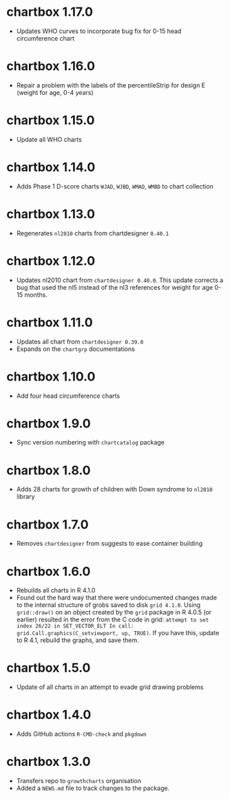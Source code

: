 # chartbox 1.17.0

* Updates WHO curves to incorporate bug fix for 0-15 head circumference chart

# chartbox 1.16.0

* Repair a problem with the labels of the percentileStrip for design E (weight for age, 0-4 years)

# chartbox 1.15.0

+ Update all WHO charts

# chartbox 1.14.0

* Adds Phase 1 D-score charts `WJAD`, `WJBD`, `WMAD`, `WMBD` to chart collection

# chartbox 1.13.0

* Regenerates `nl2010` charts from chartdesigner `0.40.1`

# chartbox 1.12.0

* Updates nl2010 chart from `chartdesigner 0.40.0`. This update corrects a bug that used the nl5 instead of the nl3 references for weight for age 0-15 months.

# chartbox 1.11.0

* Updates all chart from `chartdesigner 0.39.0`
* Expands on the `chartgrp` documentations

# chartbox 1.10.0

* Add four head circumference charts

# chartbox 1.9.0

* Sync version numbering with `chartcatalog` package

# chartbox 1.8.0

* Adds 28 charts for growth of children with Down syndrome to `nl2010` library

# chartbox 1.7.0

* Removes `chartdesigner` from suggests to ease container building

# chartbox 1.6.0

* Rebuilds all charts in R 4.1.0
* Found out the hard way that there were undocumented changes made to the internal structure of grobs saved to disk `grid 4.1.0`. Using `grid::draw()` on an object created by the `grid` package in R 4.0.5 (or earlier) resulted in the error from the C code in grid: `attempt to set index 26/22 in SET_VECTOR_ELT In call: grid.Call.graphics(C_setviewport, vp, TRUE)`. If you have this, update to R 4.1, rebuild the graphs, and save them.

# chartbox 1.5.0

* Update of all charts in an attempt to evade grid drawing problems

# chartbox 1.4.0

* Adds GitHub actions `R-CMD-check` and `pkgdown`

# chartbox 1.3.0

* Transfers repo to `growthcharts` organisation
* Added a `NEWS.md` file to track changes to the package.
